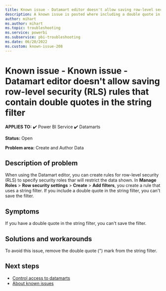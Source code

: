 ```yaml
---
title: Known issue - Datamart editor doesn't allow saving row-level security (RLS) rules that contain double quotes in the string filter
description: A known issue is posted where including a double quote in the string filter of a row-level security (RLS) rule prevents you from saving the filter.
author: mihart
ms.author: mihart
ms.topic: troubleshooting  
ms.service: powerbi
ms.subservice: pbi-troubleshooting
ms.date: 06/20/2022
ms.custom: known-issue-208
---
```


# Known issue - Known issue - Datamart editor doesn't allow saving row-level security (RLS) rules that contain double quotes in the string filter

**APPLIES TO:** ✔️ Power BI Service ✔️ Datamarts

**Status:** Open

**Problem area:** Create and Author Data

## Description of problem

When using the Datamart editor, you can create rules for row-level security (RLS) to specify security roles thar will restrict the data shown.  In **Manage Roles** > **Row security settings** > **Create** > **Add filters**, you create a rule that uses a string filter.  If you include a double quote in the string filter, you can't save the filter.

## Symptoms

If you have a double quote in the string filter, you can't save the filter.

## Solutions and workarounds

To avoid this issue, remove the double quote (") mark from the string filter.

## Next steps

- [Control access to datamarts](power-bi/transform-model/datamarts/datamarts-access-control)
- [About known issues](power-bi-known-issues.md)
